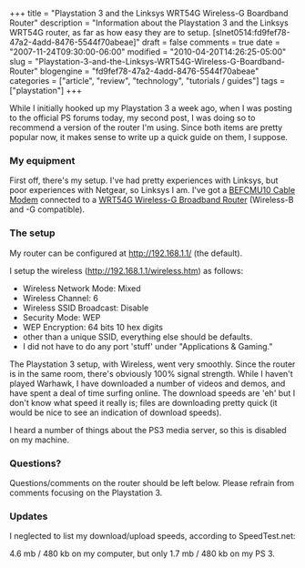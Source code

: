 +++
title = "Playstation 3 and the Linksys WRT54G Wireless-G Boardband Router"
description = "Information about the Playstation 3 and the Linksys WRT54G router, as far as how easy they are to setup. [slnet0514:fd9fef78-47a2-4add-8476-5544f70abeae]"
draft = false
comments = true
date = "2007-11-24T09:30:00-06:00"
modified = "2010-04-20T14:26:25-05:00"
slug = "Playstation-3-and-the-Linksys-WRT54G-Wireless-G-Boardband-Router"
blogengine = "fd9fef78-47a2-4add-8476-5544f70abeae"
categories = ["article", "review", "technology", "tutorials / guides"]
tags = ["playstation"]
+++

<p>
While I initially hooked up my Playstation 3 a week ago, when I was posting to the official PS forums today, my second post, I was doing so to recommend a version of the router I&#39;m using. Since both items are pretty popular now, it makes sense to write up a quick guide on them, I suppose. 
</p>
<h3>My equipment</h3>
<p>
First off, there&#39;s my setup. I&#39;ve had pretty experiences with Linksys, but poor experiences with Netgear, so Linksys I am. I&#39;ve got a <a href="http://www.amazon.com/gp/product/B00005T6GZ?ie=UTF8&amp;tag=strivinglifen-20&amp;linkCode=as2&amp;camp=1789&amp;creative=9325&amp;creativeASIN=B00005T6GZ" target="_blank">BEFCMU10 Cable Modem</a> connected to a <a href="http://www.amazon.com/gp/product/B00007KDVI?ie=UTF8&amp;tag=strivinglifen-20&amp;linkCode=as2&amp;camp=1789&amp;creative=9325&amp;creativeASIN=B00007KDVI" target="_blank">WRT54G Wireless-G Broadband Router</a> (Wireless-B and -G compatible). 
</p>
<h3>The setup</h3>
<p>
My router can be configured at <a href="http://192.168.1.1/">http://192.168.1.1/</a>&nbsp;(the default). 
</p>
<p>
I setup the wireless (<a href="http://192.168.1.1/wireless.htm">http://192.168.1.1/wireless.htm</a>) as follows: 
</p>
<ul>
	<li>
	<div>
	Wireless Network Mode: Mixed 
	</div>
	</li>
	<li>
	<div>
	Wireless Channel: 6 
	</div>
	</li>
	<li>
	<div>
	Wireless SSID Broadcast: Disable 
	</div>
	</li>
	<li>
	<div>
	Security Mode: WEP 
	</div>
	</li>
	<li>
	<div>
	WEP Encryption: 64 bits 10 hex digits 
	</div>
	</li>
	<li>
	<div>
	other than a unique SSID, everything else should be defaults. 
	</div>
	</li>
	<li>
	<div>
	I did not have to do any port &#39;stuff&#39; under &quot;Applications &amp; Gaming.&quot; 
	</div>
	</li>
</ul>
<p>
The Playstation 3 setup, with Wireless, went very smoothly. Since the router is in the same room, there&#39;s obviously 100% signal strength. While I haven&#39;t played Warhawk, I have downloaded a number of videos and demos, and have spent a deal of time surfing online. The download speeds are &#39;eh&#39; but I don&#39;t know what speed it really is; files are downloading pretty quick (it would be nice to see an indication of download speeds). 
</p>
<p>
I heard a number of things about the PS3 media server, so this is disabled on my machine. 
</p>
<h3>Questions?</h3>
<p>
Questions/comments on the router should be left below. Please refrain from comments focusing on the Playstation 3. 
</p>
<h3>Updates</h3>
<p>
I neglected to list my download/upload speeds, according to SpeedTest.net: 
</p>
<p>
4.6&nbsp;mb / 480 kb on my computer, but only 1.7 mb / 480 kb on my PS 3. 
</p>

